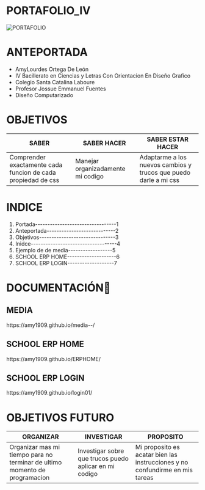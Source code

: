 # PORTAFOLIO_IV
![PORTAFOLIO](https://user-images.githubusercontent.com/79715201/136430505-45e2ceac-a1c6-4689-8754-bdc5b6d8137e.png)

<H1>ANTEPORTADA </H1> 

* AmyLourdes Ortega De León
* IV Bacillerato en Ciencias y Letras Con Orientacion En Diseño Grafico 
* Colegio Santa Catalina Laboure
* Profesor Jossue Emmanuel Fuentes
* Diseño Computarizado 


<h1>OBJETIVOS</H1>

SABER  | SABER HACER  | SABER ESTAR HACER 
--------- | -------- | ---------- 
Comprender exactamente cada funcion de cada propiedad de css | Manejar organizadamente mi codigo |Adaptarme a los nuevos cambios y trucos que puedo darle a mi css 

<h1>INDICE</h1>

1. Portada---------------------------------1
2. Anteportada----------------------------2
3. Objetivos-------------------------------3
4. Inidce-----------------------------------4
5. Ejemplo de de media------------------5
6. SCHOOL ERP HOME--------------------6
7. SCHOOL ERP LOGIN-------------------7


<H1>DOCUMENTACIÓN👾 </H1>
<h2>MEDIA</h2>
https://amy1909.github.io/media--/
<h2>SCHOOL ERP HOME</h2>
https://amy1909.github.io/ERPHOME/
<h2>SCHOOL ERP LOGIN</h2>
https://amy1909.github.io/login01/
<h1>OBJETIVOS FUTURO</h1>


ORGANIZAR | INVESTIGAR | PROPOSITO
--------- | --------   | ---------- 
Organizar mas mi tiempo para no terminar de ultimo momento de programacion  | Investigar sobre que trucos puedo aplicar en mi codigo  |Mi proposito es acatar bien las instrucciones y no confundirme en mis tareas 
